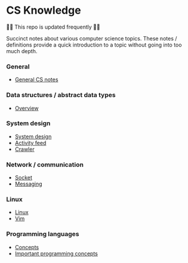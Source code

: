 # CS Knowledge

:construction::construction_worker: This repo is updated frequently :construction::construction_worker:

Succinct notes about various computer science topics. These notes / definitions provide a quick introduction to a topic without going into too much depth.

### General

- [General CS notes](/notes/general.md)

### Data structures / abstract data types

- [Overview](/notes/data-structures/general.md)

### System design

- [System design](/notes/system-design/system-design.md)
- [Activity feed](/notes/system-design/activity-feed.md)
- [Crawler](/notes/system-design/crawler.md)

### Network / communication

- [Socket](/notes/socket.md)
- [Messaging](/notes/messaging.md)

### Linux

- [Linux](/notes/linux.md)
- [Vim](/notes/vim.md)

### Programming languages

- [Concepts](/notes/programming-languages.md)
- [Important programming concepts](/notes/important-programming-concepts.md)
